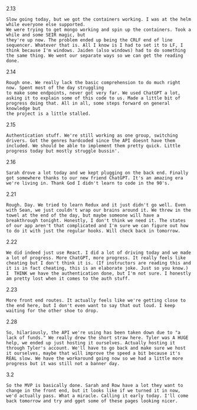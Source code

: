 2.13

    Slow going today, but we got the containers working. I was at the helm while everyone else supported.
    We were trying to get mongo working and spin up the containers. Took a while and some SEIR magic, but
    they're up now. The problem ended up being the CRLF end of line sequencer. Whatever that is. All I know is I had to set it to LF, I think because I'm windows. Jaiden (also windows) had to do something the same thing. We went our separate ways so we can get the reading done.


2.14

    Rough one. We really lack the basic comprehension to do much right now. Spent most of the day struggling
    to make some endpoints, never got very far. We used ChatGPT a lot, asking it to explain some of this code to us. Made a little bit of progress doing that. All in all, some steps forward on general knowledge but
    the project is a little stalled.


2.15

    Authentication stuff. We're still working as one group, switching drivers. Got the genres hardcoded since the API doesnt have them included. We should be able to implement them pretty quick. Little progress today but mostly struggle bussin'.


2.16

    Sarah drove a lot today and we kept plugging on the back end. Finally got somewhere thanks to our new friend ChatGPT. It's an amazing era we're living in. Thank God I didn't learn to code in the 90's.


2.21

    Rough. Day. We tried to learn Redux and it just didn't go well. Even with Sean, we just couldn't wrap our brains around it. We threw in the towel at the end of the day, but maybe someone will have a breakthrough tonight. Honestly, I don't think we need it. The states of our app aren't that complicated and I'm sure we can figure out how to do it with just the regular hooks. Will check back in tomorrow.


2.22

    We did indeed just use React. I did a lot of driving today and we made a lot of progress. More ChatGPT, more progress. It really feels like cheating but I don't think it is. (If instructors are reading this and it is in fact cheating, this is an elaborate joke. Just so you know.) I  THINK we have the authentication done, but I'm not sure. I honestly am pretty lost when it comes to the auth stuff.


2.23

    More front end routes. It actually feels like we're getting close to the end here, but I don't even want to say that out loud. I keep waiting for the other shoe to drop.


2.28

    So, hilariously, the API we're using has been taken down due to "a lack of funds." We really drew the short straw here. Tyler was A HUGE help, we ended up just hosting it ourselves. Actually hosting it through Tyler's account. We'll have to go back and make sure we host it ourselves, maybe that will improve the speed a bit because it's REAL slow. We have the workaround going now so we had a little more progress but it was still not a banner day.


3.2

    So the MVP is basically done. Sarah and Row have a lot they want to change in the front end, but it looks like if we turned it in now, we'd actually pass. What a miracle. Calling it early today. I'll come back tomorrow and try and gget some of these pages looking nicer.
